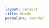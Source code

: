 ```yaml
---
layout: default
title: Words
permalink: /words/
---
```


<link href="https://fonts.googleapis.com/css?family=Merriweather:400,400i,700,700i|Roboto:400,400i,700,700i" rel="stylesheet">


